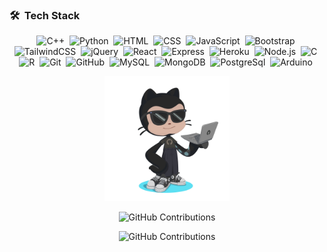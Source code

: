 <!-- ## 👋 &nbsp;Hey there! I'm Kaushal -->

### 🛠 &nbsp;Tech Stack

<div align = "center">

![C++](https://img.shields.io/badge/C%2B%2B-00599C?style=flat&logo=c%2B%2B&logoColor=white)&nbsp;
![Python](https://img.shields.io/badge/Python-FFD43B?style=flat&logo=python&logoColor=blue)&nbsp;
![HTML](https://img.shields.io/badge/HTML5-E34F26?style=flat&logo=html5&logoColor=white)&nbsp;
![CSS](https://img.shields.io/badge/CSS3-1572B6?style=flat&logo=css3&logoColor=white)&nbsp;
![JavaScript](https://img.shields.io/badge/JavaScript-323330?style=flat&logo=javascript&logoColor=F7DF1E)&nbsp;
![Bootstrap](https://img.shields.io/badge/Bootstrap-563D7C?style=flat&logo=bootstrap&logoColor=white)&nbsp;
![TailwindCSS](https://img.shields.io/badge/Tailwind_CSS-38B2AC?style=flat&logo=tailwind-css&logoColor=white)&nbsp;
![jQuery](https://img.shields.io/badge/jQuery-0769AD?style=flat&logo=jquery&logoColor=white)&nbsp;
![React](https://img.shields.io/badge/React-20232A?style=flat&logo=react&logoColor=61DAFB)&nbsp;
![Express](https://img.shields.io/badge/Express.js-000000?style=flat&logo=express&logoColor=white)&nbsp;
![Heroku](https://img.shields.io/badge/Heroku-430098?style=flat&logo=heroku&logoColor=white)&nbsp;
![Node.js](https://img.shields.io/badge/Node.js-339933?style=flat&logo=nodedotjs&logoColor=white)&nbsp;
![C](https://img.shields.io/badge/C-00599C?style=flat&logo=c&logoColor=white)&nbsp;
![R](https://img.shields.io/badge/R-276DC3?style=flat&logo=r&logoColor=white)&nbsp;
![Git](https://img.shields.io/badge/GIT-E44C30?style=flat&logo=git&logoColor=white)&nbsp;
![GitHub](https://img.shields.io/badge/GitHub-100000?style=flat&logo=github&logoColor=white)&nbsp;
![MySQL](https://img.shields.io/badge/MySQL-005C84?style=flat&logo=mysql&logoColor=white)&nbsp;
![MongoDB](https://img.shields.io/badge/MongoDB-4EA94B?style=flat&logo=mongodb&logoColor=white)&nbsp;
![PostgreSql](https://img.shields.io/badge/PostgreSQL-316192?style=flat)&nbsp;
![Arduino](https://img.shields.io/badge/Arduino-1572B6?style=flat&logo=Arduino&logoColor=white)&nbsp;

 
</div>



<div align = "center"> 

 <img height="200px" width="200px" src="https://github.com/kks007/kks007/blob/main/octocat-1679512296043.png" > 
</div>

<div align = "center" > 
 
 ![GitHub Contributions](https://github-readme-stats.vercel.app/api?username=kks007&count_private=true&theme=holi&show_icons=true&rank_icon=github)

</div>

<div align = "center" > 
 
![GitHub Contributions](https://github-readme-streak-stats.herokuapp.com/?user=kks007&theme=blueberry)
 
</div>



